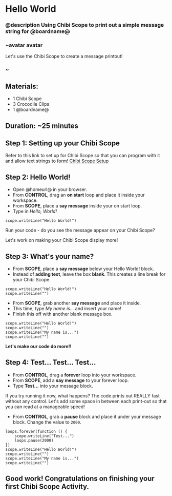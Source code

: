 # Hello World 
### @description Using Chibi Scope to print out a simple message string for @boardname@ 

### ~avatar avatar 
Let's use the Chibi Scope to create a message printout! 
### ~

## Materials: 
* 1 Chibi Scope 
* 3 Crocodile Clips 
* 1 @boardname@ 

## Duration: ~25 minutes 

## Step 1: Setting up your Chibi Scope

Refer to this link to set up for Chibi Scope so that you can program with it and allow text strings to form! 
[Chibi Scope Setup](/docs/chibi-setup.md)

## Step 2: Hello World!  

* Open @homeurl@ in your browser.
* From **CONTROL**, drag an **on start** loop and place it inside your workspace. 
* From **SCOPE**, place a **say message** inside your on start loop. 
* Type in *Hello, World!* 

```blocks
scope.writeLine("Hello World!")
```
Run your code - do you see the message appear on your Chibi Scope? 

Let's work on making your Chibi Scope display more! 

## Step 3: What's your name?

* From **SCOPE**, place a **say message** below your Hello World! block. 
* Instead of **adding text**, leave the box **blank**. This creates a line break for your Chibi Scope. 

```blocks
scope.writeLine("Hello World!")
scope.writeLine("")
``` 

* From **SCOPE**, grab another **say message** and place it inside. 
* This time, type *My name is...* and insert your name! 
* Finish this off with another blank message box. 

```blocks 
scope.writeLine("Hello World!")
scope.writeLine("")
scope.writeLine("My name is...")
scope.writeLine("")
``` 

**Let's make our code do more!!** 

## Step 4: Test... Test... Test...

* From **CONTROL**, drag a **forever** loop into your workspace. 
* From **SCOPE**, add a **say message** to your forever loop. 
* Type **Test...** into your message block. 

If you try running it now, what happens? The code prints out REALLY fast without any control. Let's add some space in between each print-out so that you can read at a manageable speed! 

* From **CONTROL**, grab a **pause** block and place it under your message block. Change the value to ``2000``. 

```blocks 
loops.forever(function () {
    scope.writeLine("Test...")
    loops.pause(2000)
})
scope.writeLine("Hello World!")
scope.writeLine("")
scope.writeLine("My name is...")
scope.writeLine("")
``` 

## Good work! Congratulations on finishing your first Chibi Scope Activity. 

